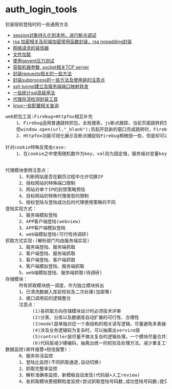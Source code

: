 # auth_login_tools
封装授权登陆时的一些通用方法

* [session对象持久化到本地，进行断点调试](https://github.com/wanghuafeng/spider_tools/blob/master/session_obj_pickle.py)
* [rsa 加密相关及前端加密常用函数封装，rsa nopadding封装](https://github.com/wanghuafeng/spider_tools/blob/master/rsa_encrypt.py)
* [网络请求的装饰器](https://github.com/wanghuafeng/spider_tools/blob/master/decorator.py)
* [文件加载](https://github.com/wanghuafeng/spider_tools/blob/master/load_config.py)
* [使用gevent压力测试](https://github.com/wanghuafeng/spider_tools/blob/master/_gevent.py)
* [获取机器参数, socket相关TCP server](https://github.com/wanghuafeng/spider_tools/blob/master/_socket.py)
* [封装requests相关的一些方法](https://github.com/wanghuafeng/spider_tools/blob/master/_requests.py)
* [封装subprocess的一些方法及使用是的注意点](https://github.com/wanghuafeng/spider_tools/blob/master/_subprocess.py)
* [ssh tunnel建立及服务端端口映射转发](https://github.com/wanghuafeng/spider_tools/blob/master/ssh_tunnel.py)
* [一些统计sql高级用法](https://github.com/wanghuafeng/spider_tools/blob/master/some_sql.sql)
* [代理存活检测封装工具](https://github.com/wanghuafeng/spider_tools/blob/master/proxy_alive_check_utils.py)
* [linux一些配置相关查询](https://github.com/wanghuafeng/spider_tools/blob/master/linux_relative.py)

<pre>
web抓包工具:Firebug+Httpfox相互补充
	1、Firebug适用普通跳转抓包，全局搜索，js断点跟踪，当前页面跳转抓包
	但window.open(url,"_blank");另起开启新的窗口完成跳转时，Firebug的Presist设置会无效，导致跳转页可能会有丢包的情况
	2、Httpfox功能可视化展示及断点捕捉较Firebug稍微弱一些，但是却可以弥补Firebug在新窗口跳转时捕获所有网络交互包

针对cookie特殊反爬虫case:
    1、在cookie之中使用随机数作为key，val则为固定值，服务端对变量key进行校验 (hun)


代理模块使用注意点：
     1、判断网站是否在翻页过程中允许切换IP
     2、授权网站的特殊端口限制
     3、网站对单个IP的封禁策略预估
     4、目标网站的特殊代理类型的限制
     5、授权登陆与登陆成功后的代理使用策略的不同
登陆实现方式：
     1、服务端模拟登陆
     2、APP客户端登陆(webview)
     3、APP客户端模拟登陆
     4、web端模拟登陆(可行性待调研)
抓取方式实现:(解析部门均由服务端实现)
     1、服务端登陆、服务端抓取
     2、客户端登陆、服务端抓取
     3、客户端登陆、客户端抓取
     4、客户端模拟登陆、服务端抓取
     5、web端模拟登陆、服务端抓取(待调研)
存储模块：
     所有抓取模块统一调度，作为独立模块拆出
     1、已清洗数据入库前校验及二次处理(加密等)
     2、接口调用前的逻辑整合
     注意点：
          (1)各抓取方向存储模块设计时必须技术评审
          (2)分表、分库以及数据库自动扩展的可行性、合理性
          (3)model层单独对应一个表结构的相关读写逻辑，尽量避免多表操作混到一个model中
          (4)涉及业务逻辑较为复杂时，可以抽离出service层
          (5)controller层尽量不做太复杂的逻辑处理，一个模块尽量合并到一个controller中
          (6)代码层减少硬编码，抽离出统一的校验及处理方法，减少重复工作
数据监控(邮件报警+短信报警)：
     0、服务存活监控
     1、登陆比监控(不同抓取通道,自动切换)
     2、抓取完整率监控
     3、解析准确率监控，新模板自动发现(代码层+人工review)
     4、各抓取模块更细颗粒度监控(尝试抓取登陆号码数,成功登陆号码数;提交验证码数,验证成功号码数;开始抓取号码数,抓取成功号码数;号码登陆成功率，号码抓取成功率，开始抓取成功率，整体转化率)
</pre>
